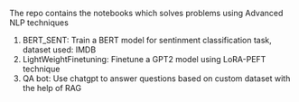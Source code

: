 The repo contains the notebooks which solves problems using Advanced NLP techniques </br>
1. BERT_SENT: Train a BERT model for sentinment classification task, dataset used: IMDB </br>
2. LightWeightFinetuning: Finetune a GPT2 model using LoRA-PEFT technique </br>
3. QA bot: Use chatgpt to answer questions based on custom dataset with the help of RAG
